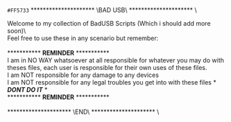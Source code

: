 `#FF5733`
********************* \BAD USB\ ********************* \

Welcome to my collection of BadUSB Scripts (Which i should add more soon)\ 
\
Feel free to use these in any scenario but remember: \
\
*********** **REMINDER** *********** \
I am in NO WAY whatsoever at all responsible for whatever you may do with theses files, each user is responsible for their own uses of these files. \
I am NOT responsible for any damage to any devices \
I am NOT responsible for any legal troubles you get into with these files * ***DONT DO IT*** *  \
*********** **REMINDER** *********** \
\
********************* \END\ ********************* \